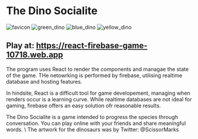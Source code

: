# The Dino Socialite
![favicon](https://user-images.githubusercontent.com/40313184/212091394-c62e5254-0977-48a4-ba9e-93d31b9ab01f.png)
![green_dino](https://user-images.githubusercontent.com/40313184/212091474-1adfdfd3-f22e-4c22-a80e-232b28a80a7f.png)
![blue_dino](https://user-images.githubusercontent.com/40313184/212091497-4adbe42c-3128-4e99-bf2f-29819d85016b.png)
![yellow_dino](https://user-images.githubusercontent.com/40313184/212091521-f5af9ef4-adb9-4c6e-9a82-0dee6af2e0b7.png)

## Play at: https://react-firebase-game-10718.web.app


The program uses React to render the components and managae the state of the game. THe netowrking is performed by firebase, utilising realtime database and hosting features.

In hindsite, React is a difficult tool for game developement, managing when renders occur is a learning curve. While realtime databases are not ideal for gaming, firebase offers an easy solution ofr reasonable results.

The Dino Socialite is a game intended to progress the species through conversation. You can play online with your friends and share meaningful words. \\
The artwork for the dinosaurs was by Twitter: @ScissorMarks
